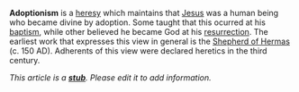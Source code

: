 **Adoptionism** is a [heresy](Heresy "Heresy") which maintains that
[Jesus](Jesus "Jesus") was a human being who became divine by
adoption. Some taught that this ocurred at his
[baptism](Baptism_of_Jesus "Baptism of Jesus"), while other
believed he became God at his
[resurrection](Resurrection_of_Jesus "Resurrection of Jesus"). The
earliest work that expresses this view in general is the
[Shepherd of Hermas](Shepherd_of_Hermas "Shepherd of Hermas") (c.
150 AD). Adherents of this view were declared heretics in the third
century.

*This article is a **[stub](http://www.theopedia.com/Category:Theopedia_stubs "Category:Theopedia stubs")**. Please edit it to add information.*


